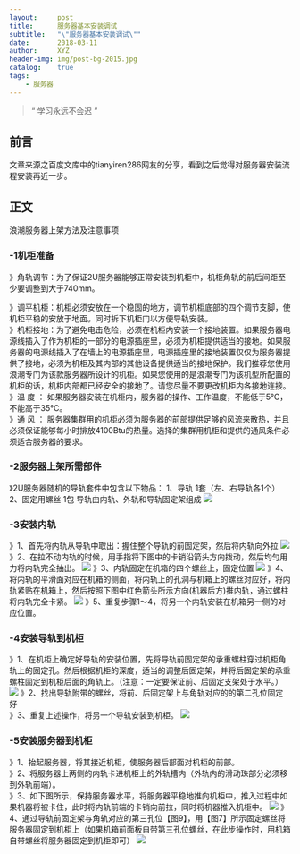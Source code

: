 ```yaml
---
layout:     post
title:      服务器基本安装调试
subtitle:   "\"服务器基本安装调试\""
date:       2018-03-11
author:     XYZ
header-img: img/post-bg-2015.jpg
catalog:    true
tags:
    - 服务器
---
```


> “ 学习永远不会迟 ”

## 前言
文章来源之百度文库中的tianyiren286网友的分享，看到之后觉得对服务器安装流程安装再近一步。



## 正文
浪潮服务器上架方法及注意事项

### -1机柜准备
》角轨调节：为了保证2U服务器能够正常安装到机柜中，机柜角轨的前后间距至少要调整到大于740mm。  

》调平机柜：机柜必须安放在一个稳固的地方，调节机柜底部的四个调节支脚，使机柜平稳的安放于地面。同时拆下机柜门以方便导轨安装。    
》机柜接地：为了避免电击危险，必须在机柜内安装一个接地装置。如果服务器电源线插入了作为机柜的一部分的电源插座里，必须为机柜提供适当的接地。如果服务器的电源线插入了在墙上的电源插座里，电源插座里的接地装置仅仅为服务器提供了接地，必须为机柜及其内部的其他设备提供适当的接地保护。我们推荐您使用浪潮专门为该款服务器所设计的机柜。如果您使用的是浪潮专门为该机型所配置的机柜的话，机柜内部都已经安全的接地了。请您尽量不要更改机柜内各接地连接。<br>
》温 度 ： 如果服务器安装在机柜内，服务器的操作、工作温度，不能低于5℃，不能高于35℃。<br>
》通 风 ： 服务器集群用的机柜必须为服务器的前部提供足够的风流来散热，并且必须保证能够每小时排放4100Btu的热量。选择的集群用机柜和提供的通风条件必须适合服务器的要求。<br>

### -2服务器上架所需部件
》2U服务器随机的导轨套件中包含以下物品：
1、导轨 1套（左、右导轨各1个）
2、固定用螺丝  1包
导轨由内轨、外轨和导轨固定架组成
 ![](https://s1.ax1x.com/2018/03/12/9fUZp8.png)

### -3安装内轨
》1、首先将内轨从导轨中取出：握住整个导轨的前固定架，然后将内轨向外拉
 ![](https://s1.ax1x.com/2018/03/12/9fUkkt.png)
》2、在拉不动内轨的时候，用手指将下图中的卡销沿箭头方向拨动，然后均匀用力将内轨完全抽出。
 ![](https://s1.ax1x.com/2018/03/12/9fUAtP.png)
》3、内轨固定在机箱的四个螺丝上，固定位置
 ![](https://s1.ax1x.com/2018/03/12/9fUiTI.png)
》4、将内轨的平滑面对应在机箱的侧面，将内轨上的孔洞与机箱上的螺丝对应好，将内轨紧贴在机箱上，然后按照下图中红色箭头所示方向(机器后方)推内轨，通过螺柱将内轨完全卡紧。
 ![](https://s1.ax1x.com/2018/03/12/9fUEff.png)
》5、重复步骤1～4，将另一个内轨安装在机箱另一侧的对应位置。




### -4安装导轨到机柜
》1、在机柜上确定好导轨的安装位置，先将导轨前固定架的承重螺柱穿过机柜角轨上的固定孔。然后根据机柜的深度，适当的调整后固定架，并将后固定架的承重螺柱固定到机柜后面的角轨上。（注意：一定要保证前、后固定支架处于水平。）
 ![](https://s1.ax1x.com/2018/03/12/9fUe1S.png)
》2、找出导轨附带的螺丝，将前、后固定架上与角轨对应的的第二孔位固定好<br>
》3、重复上述操作，将另一个导轨安装到机柜。
 ![](https://s1.ax1x.com/2018/03/12/9fUnXQ.png)

### -5安装服务器到机柜
》1、抬起服务器，将其接近机柜，使服务器后部面对机柜的前部。<br>
》2、将服务器上两侧的内轨卡进机柜上的外轨槽内（外轨内的滑动珠部分必须移到外轨前端）。<br>
》3、如下图所示，保持服务器水平，将服务器平稳地推向机柜中，推入过程中如果机器将被卡住，此时将内轨前端的卡销向前拉，同时将机器推入机柜中。
 ![](https://s1.ax1x.com/2018/03/12/9fUm6g.png)
》4、通过导轨前固定架与角轨对应的第三孔位【图9】，用【图7】所示固定螺丝将服务器固定到机柜上（如果机箱前面板自带第三孔位螺丝，在此步操作时，用机箱自带螺丝将服务器固定到机柜即可）
 ![](https://s1.ax1x.com/2018/03/12/9fUKmj.png)

